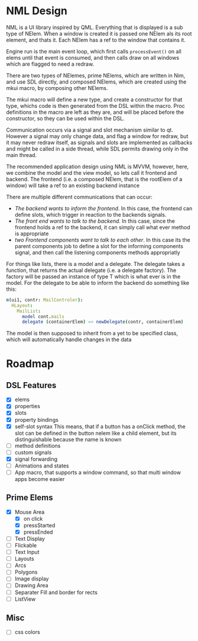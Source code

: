 # NML Design

NML is a UI library inspired by QML. Everything that is displayed is a sub type
of NElem. When a window is created it is passed one NElem als its root element,
and thats it. Each NElem has a ref to the window that contains it.

Engine run is the main event loop, which first calls `processEvent()` on all
elems until that event is consumed, and then calls draw on all windows which
are flagged to need a redraw.

There are two types of NElemes, prime NElems, which are written in Nim, and use
SDL directly, and composed NElems, which are created using the mkui macro, by
composing other NElems.

The mkui macro will define a new type, and create a constructor for that type,
whichs code is then generated from the DSL within the macro. Proc definitions
in the macro are left as they are, and will be placed before the constructor,
so they can be used within the DSL.

Communication occurs via a signal and slot mechanism similar to qt. However a
signal may only change data, and flag a window for redraw, but it may never
redraw itself, as signals and slots are implemented as callbacks and might be
called in a side thread, while SDL permits drawing only in the main thread.

The recommended application design using NML is MVVM, however, here, we combine
the model and the view model, so lets call it frontend and backend. The
frontend (i.e. a composed NElem, that is the rootElem of a window) will take a 
ref to an existing backend instance

There are multiple different communications that can occur:
- *The backend wants to inform the frontend*. In this case, the frontend can
  define slots, which trigger in reaction to the backends signals.
- *The front end wants to talk to the backend*. In this case, since the
  frontend holds a ref to the backend, it can simply call what ever method is
  appropriate 
- *two Frontend components want to talk to each other*. In this case its the
  parent components job to define a slot for the informing components signal, and
  then call the listening components methods appropriatly

For things like lists, there is a model and a delegate. The delegate takes a
function, that returns the actual delegate (i.e. a delegate factory). The
factory will be passed an instance of type T which is what ever is in the
model. For the delegate to be able to inform the backend do something like
this:

```nim
m(ui1, contr: MailControler):
  HLayout:
    MailList:
      model cont.mails
      delegate (containerElem) => newDelegate(contr, containerElem)
```

The model is then supposed to inherit from a yet to be specified class, which
will automatically handle changes in the data
# Roadmap
## DSL Features
- [x] elems
- [x] properties
- [x] slots
- [x] property bindings
- [x] self-slot syntax
     This means, that if a button has a onClick method, the slot can be defined
     in the button nelem like a child element, but its distinguishable because
     the name is known
- [ ] method definitions 
- [ ] custom signals
- [x] signal forwarding
- [ ] Animations and states
- [ ] App macro, that supports a window command, so that multi window apps
    become easier

## Prime Elems
- [x] Mouse Area
  - [x] on click
  - [x] pressStarted
  - [x] pressEnded
- [ ] Text Display
- [ ] Flickable
- [ ] Text Input
- [ ] Layouts
- [ ] Arcs
- [ ] Polygons
- [ ] Image display
- [ ] Drawing Area
- [ ] Separater Fill and border for rects
- [ ] ListView

## Misc
- [ ] css colors
